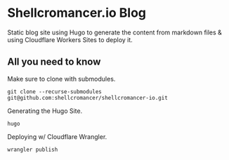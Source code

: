 # Shellcromancer.io Blog

Static blog site using Hugo to generate the content from markdown files & using Cloudflare Workers Sites to deploy it.

## All you need to know

Make sure to clone with submodules.
```
git clone --recurse-submodules git@github.com:shellcromancer/shellcromancer-io.git
```

Generating the Hugo Site.
```
hugo
```

Deploying w/ Cloudflare Wrangler.
```
wrangler publish
```
